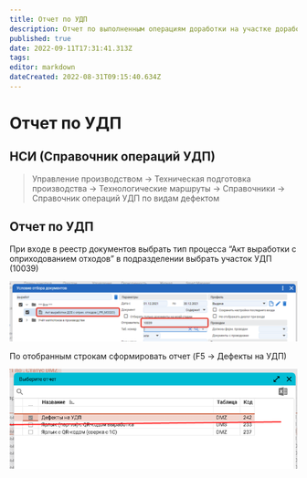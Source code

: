 ```yaml
---
title: Отчет по УДП
description: Отчет по выполненным операциям доработки на участке доработки продукции
published: true
date: 2022-09-11T17:31:41.313Z
tags: 
editor: markdown
dateCreated: 2022-08-31T09:15:40.634Z
---
```


# Отчет по УДП

## НСИ (Справочник операций УДП)

>Управление производством → Техническая подготовка производства → Технологические маршруты → Справочники → Справочник операций УДП по видам дефектом

## Отчет по УДП

При входе в реестр документов выбрать тип процесса “Акт выработки с оприходованием отходов” в подразделении выбрать участок УДП (10039)

![](<../../../../assets/image (1006).png>)

По отобранным строкам сформировать отчет (F5 -> Дефекты на УДП)

![](<../../../../assets/image (987).png>)
